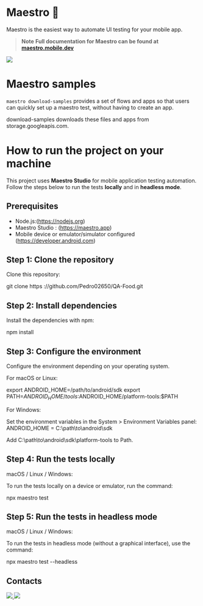 # Maestro 🎹

Maestro is the easiest way to automate UI testing for your mobile app.

> **Note**
> **Full documentation for Maestro can be found at [maestro.mobile.dev](https://maestro.mobile.dev)**


<img src="https://user-images.githubusercontent.com/847683/187275009-ddbdf963-ce1d-4e07-ac08-b10f145e8894.gif" />



# Maestro samples

`maestro download-samples` provides a set of flows and apps so that users can quickly set up a maestro test, without having to create an app.

download-samples downloads these files and apps from storage.googleapis.com.

# How to run the project on your machine

This project uses **Maestro Studio** for mobile application testing automation. Follow the steps below to run the tests **locally** and in **headless mode**.

## Prerequisites

- Node.js:(https://nodejs.org)
- Maestro Studio : (https://maestro.app)
- Mobile device or emulator/simulator configured (https://developer.android.com)

## Step 1: Clone the repository

Clone this repository:

git clone https ://github.com/Pedro02650/QA-Food.git

## Step 2: Install dependencies

Install the dependencies with npm:

npm install

## Step 3: Configure the environment

Configure the environment depending on your operating system.

For macOS or Linux:

export ANDROID_HOME=/path/to/android/sdk
export PATH=$ANDROID_HOME/tools:$ANDROID_HOME/platform-tools:$PATH

For Windows:

Set the environment variables in the System > Environment Variables panel: ANDROID_HOME = C:\path\to\android\sdk

Add C:\path\to\android\sdk\platform-tools to Path.

## Step 4: Run the tests locally

macOS / Linux / Windows:

To run the tests locally on a device or emulator, run the command:

npx maestro test

## Step 5: Run the tests in headless mode

macOS / Linux / Windows: 

To run the tests in headless mode (without a graphical interface), use the command:

npx maestro test --headless

## Contacts

<a href="https://www.linkedin.com/in/pedro-cisne/">
    <img src="https://img.shields.io/badge/linkedin-%230077B5.svg?style=for-the-badge&logo=linkedin&logoColor=white" />
     <a href = "mailto:pedrohpcisne@gmail.com"><img src="https://img.shields.io/badge/-Gmail-%23333?style=for-the-badge&logo=gmail&logoColor=white" target="_blank">
  </a>
